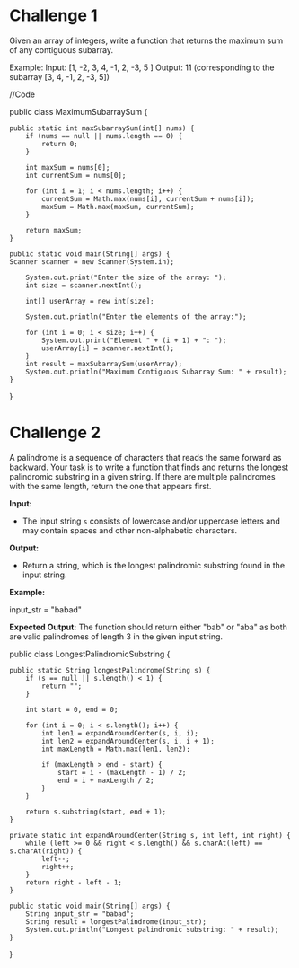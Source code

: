 # Challenge 1

Given an array of integers, write a function that returns the maximum sum of any contiguous subarray.

Example:
Input: [1, -2, 3, 4, -1, 2, -3, 5 ]
Output: 11 (corresponding to the subarray [3, 4, -1, 2, -3, 5])

//Code

public class MaximumSubarraySum {

    public static int maxSubarraySum(int[] nums) {
        if (nums == null || nums.length == 0) {
            return 0;
        }

        int maxSum = nums[0];
        int currentSum = nums[0];

        for (int i = 1; i < nums.length; i++) {
            currentSum = Math.max(nums[i], currentSum + nums[i]);
            maxSum = Math.max(maxSum, currentSum);
        }

        return maxSum;
    }

    public static void main(String[] args) {
    Scanner scanner = new Scanner(System.in);

        System.out.print("Enter the size of the array: ");
        int size = scanner.nextInt();

        int[] userArray = new int[size];

        System.out.println("Enter the elements of the array:");

        for (int i = 0; i < size; i++) {
            System.out.print("Element " + (i + 1) + ": ");
            userArray[i] = scanner.nextInt();
        }
        int result = maxSubarraySum(userArray);
        System.out.println("Maximum Contiguous Subarray Sum: " + result);
    }
}


# Challenge 2

A palindrome is a sequence of characters that reads the same forward as backward. Your task is to write a function that finds and returns the longest palindromic substring in a given string. If there are multiple palindromes with the same length, return the one that appears first.

**Input:**

- The input string `s` consists of lowercase and/or uppercase letters and may contain spaces and other non-alphabetic characters.

**Output:**

- Return a string, which is the longest palindromic substring found in the input string.

**Example:**	

input_str = "babad"

**Expected Output:**
The function should return either "bab" or "aba" as both are valid palindromes of length 3 in the given input string.

public class LongestPalindromicSubstring {

    public static String longestPalindrome(String s) {
        if (s == null || s.length() < 1) {
            return "";
        }

        int start = 0, end = 0;

        for (int i = 0; i < s.length(); i++) {
            int len1 = expandAroundCenter(s, i, i);
            int len2 = expandAroundCenter(s, i, i + 1);
            int maxLength = Math.max(len1, len2);

            if (maxLength > end - start) {
                start = i - (maxLength - 1) / 2;
                end = i + maxLength / 2;
            }
        }

        return s.substring(start, end + 1);
    }

    private static int expandAroundCenter(String s, int left, int right) {
        while (left >= 0 && right < s.length() && s.charAt(left) == s.charAt(right)) {
            left--;
            right++;
        }
        return right - left - 1;
    }

    public static void main(String[] args) {
        String input_str = "babad";
        String result = longestPalindrome(input_str);
        System.out.println("Longest palindromic substring: " + result);
    }
}


